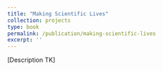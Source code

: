 ```yaml
---
title: "Making Scientific Lives"
collection: projects
type: book
permalink: /publication/making-scientific-lives
excerpt: ''
---
```


[Description TK]
